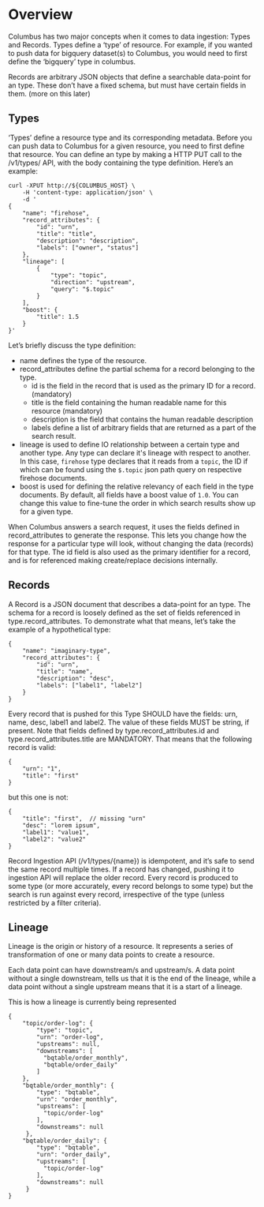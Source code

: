 # Overview

Columbus has two major concepts when it comes to data ingestion: Types and Records. Types define a ‘type’ of resource. For example, if you wanted to push data for bigquery dataset\(s\) to Columbus, you would need to first define the ‘bigquery’ type in columbus.

Records are arbitrary JSON objects that define a searchable data-point for an type. These don’t have a fixed schema, but must have certain fields in them. \(more on this later\)

## Types

‘Types’ define a resource type and its corresponding metadata. Before you can push data to Columbus for a given resource, you need to first define that resource. You can define an type by making a HTTP PUT call to the /v1/types/ API, with the body containing the type definition. Here’s an example:

```text
curl -XPUT http://${COLUMBUS_HOST} \
    -H 'content-type: application/json' \
    -d '
{
    "name": "firehose",
    "record_attributes": {
        "id": "urn",
        "title": "title",
        "description": "description",
        "labels": ["owner", "status"]
    },
    "lineage": [
        {
            "type": "topic",
            "direction": "upstream",
            "query": "$.topic"
        }
    ],
    "boost": {
        "title": 1.5
    }
}'
```

Let’s briefly discuss the type definition:

* name defines the type of the resource.
* record\_attributes define the partial schema for a record belonging to the type. 
  * id is the field in the record that is used as the primary ID for a record. \(mandatory\)
  * title is the field containing the human readable name for this resource \(mandatory\)
  * description is the field that contains the human readable description
  * labels define a list of arbitrary fields that are returned as a part of the search result. 
* lineage is used to define IO relationship between a certain type and another type. Any type can declare it's lineage with respect to another. In this case, `firehose` type declares that it reads from a `topic`, the ID if which can be found using the `$.topic` json path query on respective firehose documents.
* boost is used for defining the relative relevancy of each field in the type documents. By default, all fields have a boost value of `1.0`. You can change this value to fine-tune the order in which search results show up for a given type.

When Columbus answers a search request, it uses the fields defined in record\_attributes to generate the response. This lets you change how the response for a particular type will look, without changing the data \(records\) for that type. The id field is also used as the primary identifier for a record, and is for referenced making create/replace decisions internally.

## Records

A Record is a JSON document that describes a data-point for an type. The schema for a record is loosely defined as the set of fields referenced in type.record\_attributes. To demonstrate what that means, let’s take the example of a hypothetical type:

```text
{
    "name": "imaginary-type",
    "record_attributes": {
        "id": "urn",
        "title": "name",
        "description": "desc",
        "labels": ["label1", "label2"]
    }
}
```

Every record that is pushed for this Type SHOULD have the fields: urn, name, desc, label1 and label2. The value of these fields MUST be string, if present. Note that fields defined by type.record\_attributes.id and type.record\_attributes.title are MANDATORY. That means that the following record is valid:

```text
{
    "urn": "1",
    "title": "first"
}
```

but this one is not:

```text
{
    "title": "first",  // missing "urn"
    "desc": "lorem ipsum",
    "label1": "value1",
    "label2": "value2"
}
```

Record Ingestion API \(/v1/types/{name}\) is idempotent, and it’s safe to send the same record multiple times. If a record has changed, pushing it to ingestion API will replace the older record. Every record is produced to some type \(or more accurately, every record belongs to some type\) but the search is run against every record, irrespective of the type \(unless restricted by a filter criteria\).

## Lineage

Lineage is the origin or history of a resource. It represents a series of transformation of one or many data points to create a resource.

Each data point can have downstream/s and upstream/s. A data point without a single downstream, tells us that it is the end of the lineage, while a data point without a single upstream means that it is a start of a lineage.

This is how a lineage is currently being represented

```text
{
    "topic/order-log": {
        "type": "topic",
        "urn": "order-log",
        "upstreams": null,
        "downstreams": [
          "bqtable/order_monthly",
          "bqtable/order_daily"
        ]
    },
    "bqtable/order_monthly": {
        "type": "bqtable",
        "urn": "order_monthly",
        "upstreams": [
          "topic/order-log"
        ],
        "downstreams": null
     },
    "bqtable/order_daily": {
        "type": "bqtable",
        "urn": "order_daily",
        "upstreams": [
          "topic/order-log"
        ],
        "downstreams": null
     }
}
```

